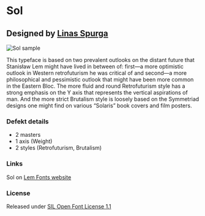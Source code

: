 # Sol
## Designed by [Linas Spurga](https://www.instagram.com/spurgajr/)

![Sol sample](https://lemfont.xyz/wp-content/uploads/2021/12/Sol_PNG_3-2048x1365.png)

This typeface is based on two prevalent outlooks on the distant future that Stanisław Lem might have lived in between of: first—a more optimistic outlook in Western retrofuturism he was critical of and second—a more philosophical and pessimistic outlook that might have been more common in the Eastern Bloc. The more fluid and round Retrofuturism style has a strong emphasis on the Y axis that represents the vertical aspirations of man. And the more strict Brutalism style is loosely based on the Symmetriad designs one might find on various “Solaris” book covers and film posters.

### Defekt details
- 2 masters
- 1 axis (Weight)
- 2 styles (Retrofuturism, Brutalism)

### Links

Sol on [Lem Fonts website](https://lemfont.xyz/sol-2)

### License

Released under [SIL Open Font License 1.1](https://scripts.sil.org/cms/scripts/page.php?site_id=nrsi&id=ofl)

